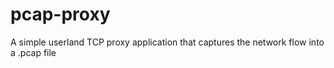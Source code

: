 # pcap-proxy
A simple userland TCP proxy application that captures the network flow into a .pcap file
